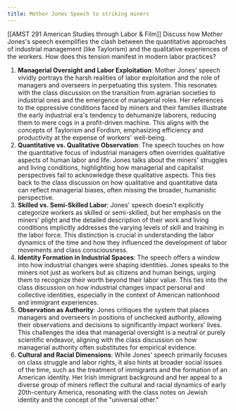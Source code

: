 ```yaml
---
title: Mother Jones Speech to striking miners
---
```

[[AMST 291 American Studies through Labor & Film]]
Discuss how Mother Jones's speech exemplifies the clash between the quantitative approaches of industrial management (like Taylorism) and the qualitative experiences of the workers. How does this tension manifest in modern labor practices?
1. **Managerial Oversight and Labor Exploitation**: Mother Jones' speech vividly portrays the harsh realities of labor exploitation and the role of managers and overseers in perpetuating this system. This resonates with the class discussion on the transition from agrarian societies to industrial ones and the emergence of managerial roles. Her references to the oppressive conditions faced by miners and their families illustrate the early industrial era's tendency to dehumanize laborers, reducing them to mere cogs in a profit-driven machine. This aligns with the concepts of Taylorism and Fordism, emphasizing efficiency and productivity at the expense of workers' well-being.
2. **Quantitative vs. Qualitative Observation**: The speech touches on how the quantitative focus of industrial managers often overrides qualitative aspects of human labor and life. Jones talks about the miners' struggles and living conditions, highlighting how managerial and capitalist perspectives fail to acknowledge these qualitative aspects. This ties back to the class discussion on how qualitative and quantitative data can reflect managerial biases, often missing the broader, humanistic perspective.
3. **Skilled vs. Semi-Skilled Labor**: Jones' speech doesn't explicitly categorize workers as skilled or semi-skilled, but her emphasis on the miners' plight and the detailed description of their work and living conditions implicitly addresses the varying levels of skill and training in the labor force. This distinction is crucial in understanding the labor dynamics of the time and how they influenced the development of labor movements and class consciousness.
4. **Identity Formation in Industrial Spaces**: The speech offers a window into how industrial changes were shaping identities. Jones speaks to the miners not just as workers but as citizens and human beings, urging them to recognize their worth beyond their labor value. This ties into the class discussion on how industrial changes impact personal and collective identities, especially in the context of American nationhood and immigrant experiences.
5. **Observation as Authority**: Jones critiques the system that places managers and overseers in positions of unchecked authority, allowing their observations and decisions to significantly impact workers' lives. This challenges the idea that managerial oversight is a neutral or purely scientific endeavor, aligning with the class discussion on how managerial authority often substitutes for empirical evidence.
6. **Cultural and Racial Dimensions**: While Jones' speech primarily focuses on class struggle and labor rights, it also hints at broader social issues of the time, such as the treatment of immigrants and the formation of an American identity. Her Irish immigrant background and her appeal to a diverse group of miners reflect the cultural and racial dynamics of early 20th-century America, resonating with the class notes on Jewish identity and the concept of the "universal other."